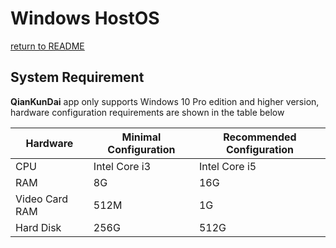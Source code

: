 # Windows HostOS
  [return to README](https://gitee.com/david921518/qkd-app/blob/gitee/README.en.md)
  
## System Requirement
  **QianKunDai** app only supports Windows 10 Pro edition and higher version, hardware configuration requirements are shown in the table below
 
| Hardware | Minimal Configuration | Recommended Configuration |
|----------|-----------------------|---------------------------|
| CPU | Intel Core i3 | Intel Core i5 |
| RAM | 8G | 16G |
| Video Card RAM | 512M | 1G |
| Hard Disk | 256G | 512G |
